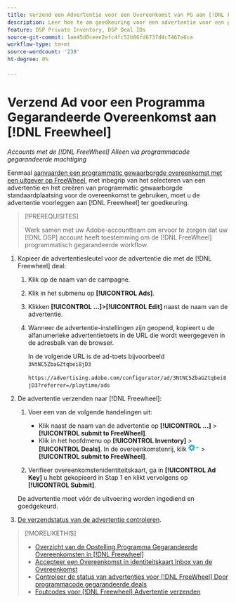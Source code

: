 ```yaml
---
title: Verzend een Advertentie voor een Overeenkomst van PG aan [!DNL FreeWheel]
description: Leer hoe te om goedkeuring voor een advertentie voor een programma gewaarborgde overeenkomst met een uitgever te verzoeken op [!DNL Freewheel].
feature: DSP Private Inventory, DSP Deal IDs
source-git-commit: 1ae45d0ceee2efc4fc52b86fd6737d4c7467a6ca
workflow-type: tm+mt
source-wordcount: '239'
ht-degree: 0%

---
```


# Verzend Ad voor een Programma Gegarandeerde Overeenkomst aan [!DNL Freewheel]

*Accounts met de [!DNL FreeWheel] Alleen via programmacode gegarandeerde machtiging*

Eenmaal [aanvaarden een programmatic gewaarborgde overeenkomst met een uitgever op FreeWheel](#programmatic-guaranteed-set-up.md#pg-setup-deal-id-inbox), met inbegrip van het selecteren van een advertentie en het creëren van programmatic gewaarborgde standaardplaatsing voor de overeenkomst te gebruiken, moet u de advertentie voorleggen aan [!DNL Freewheel] ter goedkeuring.

>[!PREREQUISITES]
>
>Werk samen met uw Adobe-accountteam om ervoor te zorgen dat uw [!DNL DSP] account heeft toestemming om de [!DNL FreeWheel] programmatisch gegarandeerde workflow.

1. Kopieer de advertentiesleutel voor de advertentie die met de [!DNL Freewheel] deal:

   1. Klik op de naam van de campagne.
   1. Klik in het submenu op **[!UICONTROL Ads]**.
   1. Klikken  **[!UICONTROL ...]>[!UICONTROL Edit]** naast de naam van de advertentie.
   1. Wanneer de advertentie-instellingen zijn geopend, kopieert u de alfanumerieke advertentietoets in de URL die wordt weergegeven in de adresbalk van de browser.

      In de volgende URL is de ad-toets bijvoorbeeld `3NtNC5ZbaGZtqbei8jD3`

      `https://advertising.adobe.com/configurator/ad/3NtNC5ZbaGZtqbei8jD3?referrer=/playtime/ads`

1. De advertentie verzenden naar [!DNL Freewheel]:

   1. Voer een van de volgende handelingen uit:

      * Klik naast de naam van de advertentie op  **[!UICONTROL ...]** > **[!UICONTROL submit to FreeWheel]**.
      * Klik in het hoofdmenu op **[!UICONTROL Inventory]** > **[!UICONTROL Deals]**. In de overeenkomstenrij, klik ![Menu Opties](/help/dsp/assets/options-menu.png) > **[!UICONTROL submit to FreeWheel]**.
   1. Verifieer overeenkomstenidentiteitskaart, ga in **[!UICONTROL Ad Key]** u hebt gekopieerd in Stap 1 en klikt vervolgens op **[!UICONTROL Submit]**.

   De advertentie moet vóór de uitvoering worden ingediend en goedgekeurd.

1. [De verzendstatus van de advertentie controleren](freewheel-check-status.md).

>[!MORELIKETHIS]
>
>* [Overzicht van de Opstelling Programma Gegarandeerde Overeenkomsten in [!DNL Freewheel]](freewheel-overview.md)
>* [Accepteer een Overeenkomst in identiteitskaart Inbox van de Overeenkomst](deal-id-inbox-accept.md)
>* [Controleer de status van advertenties voor [!DNL FreeWheel] Door programmacode gegarandeerde deals](freewheel-check-status.md)
>* [Foutcodes voor [!DNL Freewheel] Advertentie verzenden](freewheel-error-codes.md)

